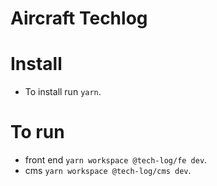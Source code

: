 # Aircraft Techlog

# Install
- To install run ```yarn```.

# To run
- front end ```yarn workspace @tech-log/fe dev```.
- cms ```yarn workspace @tech-log/cms dev```.
